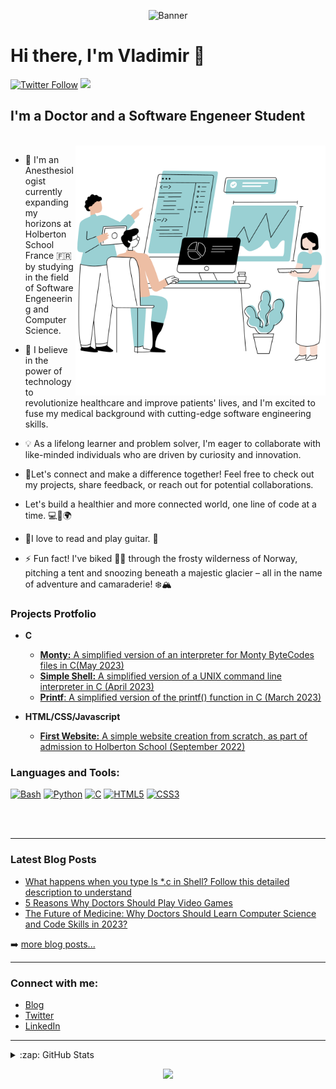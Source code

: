 <p align="center">
  <img src="https://camo.githubusercontent.com/f1c0fc76d120f760664938edd8e1818f9d407b03f8ce7d306e12094d8853b6a0/687474703a2f2f692e696d6775722e636f6d2f6337476d414a662e706e67" alt="Banner"/>
</p>

# Hi there, I'm Vladimir  👋 


[![Twitter Follow](https://img.shields.io/twitter/follow/v_dav_dev)](https://twitter.com/v_dav_dev)
![](https://komarev.com/ghpvc/?username=v-dav&color=blue&style=flat)

## I'm a Doctor and a Software Engeneer Student

<br/>

<img src="https://github.com/v-dav/v-dav/blob/main/Sans%20titre%20(1).png" min-width="400px" max-width="400px" width="400px" align="right" alt="Computr">
   
- 🌱 I'm an Anesthesiologist currently expanding my horizons at Holberton School France 🇫🇷 by studying in the field of Software Engeneering and Computer Science. 

- 🔭 I believe in the power of technology to revolutionize healthcare and improve patients' lives, and I'm excited to fuse my medical background with cutting-edge software engineering skills.

- :bulb: As a lifelong learner and problem solver, I'm eager to collaborate with like-minded individuals who are driven by curiosity and innovation. 

- 🚀Let's connect and make a difference together! Feel free to check out my projects, share feedback, or reach out for potential collaborations. 

- Let's build a healthier and more connected world, one line of code at a time. 💻💉🌍

-  :book:I love to read and play guitar. :guitar:

- ⚡ Fun fact! I've biked 🚴‍♂️ through the frosty wilderness of Norway, pitching a tent and snoozing beneath a majestic glacier – all in the name of adventure and camaraderie! ❄️🏔️

### Projects Protfolio
 - **C**
	 - [**Monty:** A simplified version of an interpreter for Monty ByteCodes files in C(May 2023)](https://github.com/v-dav/holbertonschool-monty)
	 - [**Simple Shell:** A simplified version of a UNIX command line interpreter in C (April 2023)](https://github.com/v-dav/holbertonschool-simple_shell)
	 - [**Printf**: A simplified version of the printf() function in C (March 2023)](https://github.com/v-dav/holbertonschool-printf)

- **HTML/CSS/Javascript**
	 - [**First Website:** A simple website creation from scratch, as part of admission to Holberton School (September 2022)](https://github.com/v-dav/holbertonschool-admission_test)

### Languages and Tools:

[![Bash](https://img.shields.io/badge/bash-black?style=for-the-badge&logo=gnu-bash&logoColor=white)](https://github.com/v-dav)
[![Python](https://img.shields.io/badge/python-black?style=for-the-badge&logo=python)](https://github.com/v-dav)
[![C](https://img.shields.io/badge/c-black?style=for-the-badge&logo=c)](https://github.com/v-dav)
[![HTML5](https://img.shields.io/badge/html5-black?style=for-the-badge&logo=html5)](https://hub.docker.com/u/v-dav)
[![CSS3](https://img.shields.io/badge/css3-black?style=for-the-badge&logo=css3)](https://hub.docker.com/u/v-dav)


<br />
<br />

---

### Latest Blog Posts

- [What happens when you type ls *.c in Shell? Follow this detailed description to understand](https://medium.com/@v-dav/what-happens-when-you-type-ls-c-in-shell-follow-this-detailed-description-to-understand-28a8ecde9cbc)
- [5 Reasons Why Doctors Should Play Video Games](https://medium.com/@v-dav/5-reasons-why-doctors-should-play-video-games-c11ff37debd5)
- [The Future of Medicine: Why Doctors Should Learn Computer Science and Code Skills in 2023?](https://medium.com/@v-dav/the-future-of-medicine-why-doctors-should-learn-computer-science-and-code-skills-in-2023-e2bc67f7b044)

➡️ [more blog posts...](https://medium.com/@v-dav)

---
### Connect with me:
- [Blog](https://medium.com/@v-dav)
- [Twitter](https://twitter.com/v_dav_dev)
- [LinkedIn](https://www.linkedin.com/in/vladimir-davidov/)

---

<details>
<summary>:zap: GitHub Stats</summary>
<p align="center">
  <a href="https://github.com/v-dav">
    <img src="http://github-profile-summary-cards.vercel.app/api/cards/profile-details?username=v-dav&theme=transparent" />
  </a>
  <a href="https://github.com/v-dav">
    <img src="https://github-readme-streak-stats.herokuapp.com/?user=v-dav&hide_border=true&card_width=338&theme=transparent" />
  </a>
  <a href="https://github.com/v-dav">
    <img src="http://github-profile-summary-cards.vercel.app/api/cards/stats?username=v-dav&theme=transparent" />
  </a>
  <a href="https://github.com/v-dav">
    <img src="https://github-readme-stats.vercel.app/api/top-langs/?username=v-dav&langs_count=10&layout=default&card_width=699&hide_border=true&theme=transparent" />
  </a>
</p>
</details>

<p align="center">
  <a href="https://github.com/v-dav">
    <img src="https://komarev.com/ghpvc/?username=v-dav&color=blue&style=flat)" />
  </a>
</p>
